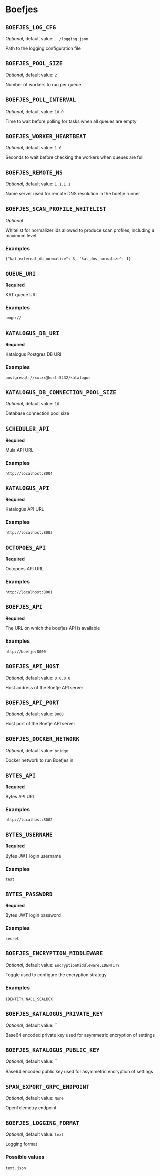 # Boefjes

## `BOEFJES_LOG_CFG`

_Optional_, default value: `../logging.json`

Path to the logging configuration file

## `BOEFJES_POOL_SIZE`

_Optional_, default value: `2`

Number of workers to run per queue

## `BOEFJES_POLL_INTERVAL`

_Optional_, default value: `10.0`

Time to wait before polling for tasks when all queues are empty

## `BOEFJES_WORKER_HEARTBEAT`

_Optional_, default value: `1.0`

Seconds to wait before checking the workers when queues are full

## `BOEFJES_REMOTE_NS`

_Optional_, default value: `1.1.1.1`

Name server used for remote DNS resolution in the boefje runner

## `BOEFJES_SCAN_PROFILE_WHITELIST`

_Optional_

Whitelist for normalizer ids allowed to produce scan profiles, including a maximum level.

### Examples

`{"kat_external_db_normalize": 3, "kat_dns_normalize": 1}`

## `QUEUE_URI`

**Required**

KAT queue URI

### Examples

`amqp://`

## `KATALOGUS_DB_URI`

**Required**

Katalogus Postgres DB URI

### Examples

`postgresql://xx:xx@host:5432/katalogus`

## `KATALOGUS_DB_CONNECTION_POOL_SIZE`

_Optional_, default value: `16`

Database connection pool size

## `SCHEDULER_API`

**Required**

Mula API URL

### Examples

`http://localhost:8004`

## `KATALOGUS_API`

**Required**

Katalogus API URL

### Examples

`http://localhost:8003`

## `OCTOPOES_API`

**Required**

Octopoes API URL

### Examples

`http://localhost:8001`

## `BOEFJES_API`

**Required**

The URL on which the boefjes API is available

### Examples

`http://boefje:8000`

## `BOEFJES_API_HOST`

_Optional_, default value: `0.0.0.0`

Host address of the Boefje API server

## `BOEFJES_API_PORT`

_Optional_, default value: `8000`

Host port of the Boefje API server

## `BOEFJES_DOCKER_NETWORK`

_Optional_, default value: `bridge`

Docker network to run Boefjes in

## `BYTES_API`

**Required**

Bytes API URL

### Examples

`http://localhost:8002`

## `BYTES_USERNAME`

**Required**

Bytes JWT login username

### Examples

`test`

## `BYTES_PASSWORD`

**Required**

Bytes JWT login password

### Examples

`secret`

## `BOEFJES_ENCRYPTION_MIDDLEWARE`

_Optional_, default value: `EncryptionMiddleware.IDENTITY`

Toggle used to configure the encryption strategy

### Examples

`IDENTITY`, `NACL_SEALBOX`

## `BOEFJES_KATALOGUS_PRIVATE_KEY`

_Optional_, default value: ``

Base64 encoded private key used for asymmetric encryption of settings

## `BOEFJES_KATALOGUS_PUBLIC_KEY`

_Optional_, default value: ``

Base64 encoded public key used for asymmetric encryption of settings

## `SPAN_EXPORT_GRPC_ENDPOINT`

_Optional_, default value: `None`

OpenTelemetry endpoint

## `BOEFJES_LOGGING_FORMAT`

_Optional_, default value: `text`

Logging format

### Possible values

`text`, `json`
